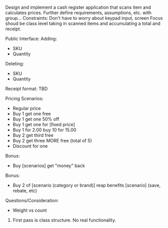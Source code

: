 Design and implement a cash register application that scans item and calculates prices.
Further define requirements, assumptions, etc. with group...
Constraints: Don't have to worry about keypad input, screen
Focus shoud be class level taking in scanned items and accumulating a total and receipt.

Public Interface:
Adding:
- SKU
- Quantity

Deleting:
- SKU
- Quantity

Receipt format: TBD

Pricing Scenarios:
- Regular price
- Buy 1 get one free
- Buy 1 get one 50% off
- Buy 1 get one for [fixed price]
- Buy 1 for 2.00 buy 10 for 15.00
- Buy 2 get third free
- Buy 2 get three MORE free (total of 5)
- Discount for one

Bonus:
- Buy [scenarios] get "money" back

Bonus:
- Buy 2 of [scenario (category or brand)] reap benefits [scenario] (save, rebate, etc)

Questions/Consideration:
- Weight vs count

1. First pass is class structure. No real functionality.

